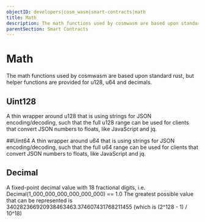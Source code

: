 ```yaml
---
objectID: developers|cosm_wasm|smart-contracts|math
title: Math
description: The math functions used by cosmwasm are based upon standard rust, but helper functions are provided for u128, u64 and decimals
parentSection: Smart Contracts
---
```


# Math
The math functions used by cosmwasm are based upon standard rust, but helper functions are provided for u128, u64 and decimals.

## Uint128
A thin wrapper around u128 that is using strings for JSON encoding/decoding, such that the full u128 range can be used for clients that convert JSON numbers to floats, like JavaScript and jq.

##Uint64
A thin wrapper around u64 that is using strings for JSON encoding/decoding, such that the full u64 range can be used for clients that convert JSON numbers to floats, like JavaScript and jq.


## Decimal
A fixed-point decimal value with 18 fractional digits, i.e. Decimal(1_000_000_000_000_000_000) == 1.0 The greatest possible value that can be represented is 340282366920938463463.374607431768211455 (which is (2^128 - 1) / 10^18)